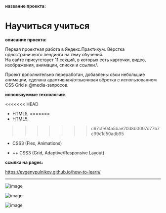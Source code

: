 **название проекта:**
# Научиться учиться

**описание проекта:**

Первая проектная работа в Яндекс.Практикум. Вёрстка одностраничного лендинга на тему обучения.\
На сайте присутствует 11 секций, в которых есть карточки, видео, изображения, анимации, списки и ссылки.\

Проект дополнительно переработан, добавлены свои небольшие анимации, сделана адаптивная/отзывчивая вёрстка с использованием CSS Grid и @media-запросов.

**используемые технологии:**

<<<<<<< HEAD
* HTML5,
=======
* HTML5, 
>>>>>>> c67cfe04a5bae20d8b0007d77b7c99c1c50adb95
* CSS3 (Flex, Animations)

* ++ CSS3 (Grid, Adaptive/Responsive Layout)

**ссылка на pages:**

https://evgenypulnikov.github.io/how-to-learn/

___

![image](https://user-images.githubusercontent.com/51275060/163452148-d27cacfa-61f9-4081-b472-d5c31a7726ac.png)

![image](https://user-images.githubusercontent.com/51275060/163236742-7f112973-9318-4178-ab79-31cee226650c.png)

![image](https://user-images.githubusercontent.com/51275060/163236189-071cf56c-44ae-4707-88e2-cdf38ff4ca86.png)
